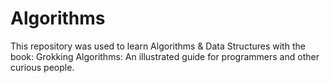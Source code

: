 # Algorithms
 This repository was used to learn Algorithms & Data Structures with the book:
 Grokking Algorithms: An illustrated guide for programmers and other curious people.
